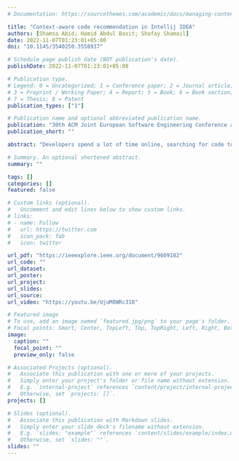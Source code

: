 ```yaml
---
# Documentation: https://sourcethemes.com/academic/docs/managing-content/

title: "Context-aware code recommendation in Intellij IDEA"
authors: [Shamsa Abid; Hamid Abdul Basit; Shafay Shamail]
date: 2022-11-07T01:23:01+05:00
doi: "10.1145/3540250.3558937"

# Schedule page publish date (NOT publication's date).
publishDate: 2022-11-07T01:23:01+05:00

# Publication type.
# Legend: 0 = Uncategorized; 1 = Conference paper; 2 = Journal article;
# 3 = Preprint / Working Paper; 4 = Report; 5 = Book; 6 = Book section;
# 7 = Thesis; 8 = Patent
publication_types: ["1"]

# Publication name and optional abbreviated publication name.
publication: "30th ACM Joint European Software Engineering Conference and Symposium on the Foundations of Software Engineering"
publication_short: ""

abstract: "Developers spend a lot of time online, searching for code to help them implement their desired features. While code recommenders help improve developers’ productivity, there is currently no support for context-aware code recommendation for opportunistic code reuse on-the-go. Typical code recommendation systems provide recommendations against a search query, whereas a code recommender that supports opportunistic reuse can recommend related code snippets that represent features that the developer may want to implement next. In this paper, we present a novel Context-aware Feature-driven API usage-based Code Recommender (CA-FACER) tool, which is an Intellij IDEA plugin that leverages a developer’s development context to recommend related code snippets. We consider the methods having API usages in a developer’s active project as part of the development context. Our approach uses contextual data from a developer’s active project to find similar projects and recommends code from popular features of those projects. The popular features are identified as frequently occurring API usage based Method Clone Classes. From our experimental evaluation on 120 Android Java projects from GitHub, we observe a 46% improvement of precision using our proposed context-aware approach over a baseline system. Our technique recommends related code examples with an average precision (P@5) of 94% and 83% and a success rate of 90% and 95% for initial and evolved development stages respectively. A video demonstration of our tool is available at https://youtu.be/UjuM8WRc318."

# Summary. An optional shortened abstract.
summary: ""

tags: []
categories: []
featured: false

# Custom links (optional).
#   Uncomment and edit lines below to show custom links.
# links:
# - name: Follow
#   url: https://twitter.com
#   icon_pack: fab
#   icon: twitter

url_pdf: "https://ieeexplore.ieee.org/document/9609182"
url_code: ""
url_dataset:
url_poster:
url_project:
url_slides:
url_source:
url_video: "https://youtu.be/UjuM8WRc318"

# Featured image
# To use, add an image named `featured.jpg/png` to your page's folder.
# Focal points: Smart, Center, TopLeft, Top, TopRight, Left, Right, BottomLeft, Bottom, BottomRight.
image:
  caption: ""
  focal_point: ""
  preview_only: false

# Associated Projects (optional).
#   Associate this publication with one or more of your projects.
#   Simply enter your project's folder or file name without extension.
#   E.g. `internal-project` references `content/project/internal-project/index.md`.
#   Otherwise, set `projects: []`.
projects: []

# Slides (optional).
#   Associate this publication with Markdown slides.
#   Simply enter your slide deck's filename without extension.
#   E.g. `slides: "example"` references `content/slides/example/index.md`.
#   Otherwise, set `slides: ""`.
slides: ""
---
```

